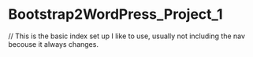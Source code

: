 # Bootstrap2WordPress_Project_1


// This is the basic index set up I like to use, usually not including the nav becouse it always changes. 
